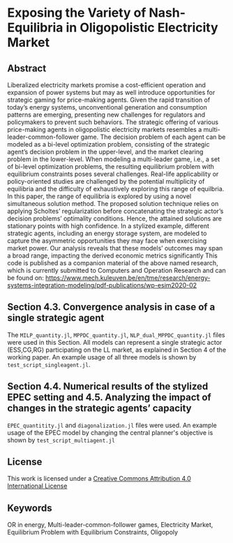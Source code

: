 # Exposing the Variety of Nash-Equilibria in Oligopolistic Electricity Market

Abstract
--------
Liberalized electricity markets promise a cost-efficient operation and expansion of power systems but may
as well introduce opportunities for strategic gaming for price-making agents. Given the rapid transition
of today’s energy systems, unconventional generation and consumption patterns are emerging, presenting
new challenges for regulators and policymakers to prevent such behaviors. The strategic offering of various
price-making agents in oligopolistic electricity markets resembles a multi-leader-common-follower game. The
decision problem of each agent can be modeled as a bi-level optimization problem, consisting of the strategic
agent’s decision problem in the upper-level, and the market clearing problem in the lower-level. When
modeling a multi-leader game, i.e., a set of bi-level optimization problems, the resulting equilibrium problem
with equilibrium constraints poses several challenges. Real-life applicability or policy-oriented studies are
challenged by the potential multiplicity of equilibria and the difficulty of exhaustively exploring this range of
equilbria. In this paper, the range of equilibria is explored by using a novel simultaneous solution method.
The proposed solution technique relies on applying Scholtes’ regularization before concatenating the strategic
actor’s decision problems’ optimality conditions. Hence, the attained solutions are stationary points with
high confidence. In a stylized example, different strategic agents, including an energy storage system,
are modeled to capture the asymmetric opportunities they may face when exercising market power. Our
analysis reveals that these models’ outcomes may span a broad range, impacting the derived economic metrics
significantly
This code is published as a companion material of the above named research, which is currently submitted to Computers and Operation Research and can be found on: https://www.mech.kuleuven.be/en/tme/research/energy-systems-integration-modeling/pdf-publications/wp-esim2020-02

Section 4.3. Convergence analysis in case of a single strategic agent
--------
The ``MILP_quantity.jl``, ``MPPDC_quantity.jl``, ``NLP_dual_MPPDC_quantity.jl`` files were used in this Section. All models can represent a single strategic actor (ESS,CG,RG) participating on the LL market, as explained in Section 4 of the working paper. An example usage of all three models is shown by ``test_script_singleagent.jl``.

Section 4.4. Numerical results of the stylized EPEC setting and 4.5. Analyzing the impact of changes in the strategic agents’ capacity
--------

``EPEC_quantitity.jl`` and ``diagonalization.jl`` files were used. An example usage of the EPEC model by changing the central planner's objective is shown by ``test_script_multiagent.jl``

License
--------
This work is licensed under a [Creative Commons Attribution 4.0 International License](http://creativecommons.org/licenses/by/4.0/)

Keywords
--------
OR in energy, Multi-leader-common-follower games, Electricity Market, Equilibrium Problem
with Equilibrium Constraints, Oligopoly
